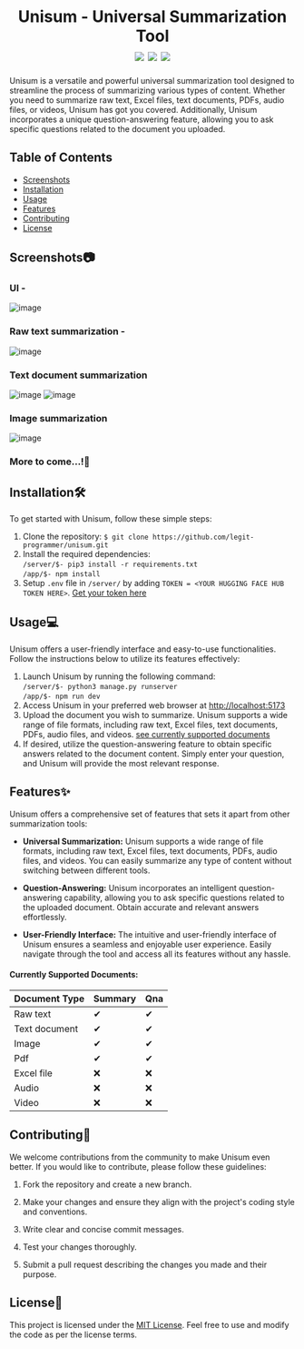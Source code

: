 <h1 align="center">
    Unisum - Universal Summarization Tool<br>
    <img src="https://img.shields.io/badge/License-MIT-orange">
    <img src="https://img.shields.io/badge/Status-Development-blue">
    <img src="https://img.shields.io/badge/Contributions-Open-green">
</h1>
Unisum is a versatile and powerful universal summarization tool designed to streamline the process of summarizing various types of content. Whether you need to summarize raw text, Excel files, text documents, PDFs, audio files, or videos, Unisum has got you covered. Additionally, Unisum incorporates a unique question-answering feature, allowing you to ask specific questions related to the document you uploaded.

## Table of Contents
- [Screenshots](#screenshots)
- [Installation](#installation)
- [Usage](#usage)
- [Features](#features)
- [Contributing](#contributing)
- [License](#license)

## Screenshots📷
### UI - 
![image](https://github.com/legit-programmer/unisum/assets/66078215/8cf76e2b-3eb7-4961-b888-a49066157b50)
### Raw text summarization - 
![image](https://github.com/legit-programmer/unisum/assets/66078215/25ffc6b8-e1fa-4bad-86f4-c7833c7ac0f6)

### Text document summarization
![image](https://github.com/legit-programmer/unisum/assets/66078215/f593682e-2764-46df-b7b2-af7398fe59a4)
![image](https://github.com/legit-programmer/unisum/assets/66078215/ed9a0dd3-7a38-4536-852d-d4fde126bc4a)

### Image summarization
![image](https://github.com/legit-programmer/unisum/assets/66078215/a2381884-c3da-4fa3-a4eb-60d31f6c95ea)


### More to come...!🚀





## Installation🛠

To get started with Unisum, follow these simple steps:

1. Clone the repository:
```$ git clone https://github.com/legit-programmer/unisum.git```
2. Install the required dependencies:<br>
```/server/$- pip3 install -r requirements.txt```<br>
```/app/$- npm install```
3. Setup ```.env``` file in ```/server/``` by adding ```TOKEN = <YOUR HUGGING FACE HUB TOKEN HERE>```. [Get your token here](https://huggingface.co/)

## Usage💻

Unisum offers a user-friendly interface and easy-to-use functionalities. Follow the instructions below to utilize its features effectively:
1. Launch Unisum by running the following command:<br>
```/server/$- python3 manage.py runserver```<br>
```/app/$- npm run dev```
2. Access Unisum in your preferred web browser at [http://localhost:5173](http://localhost:5173)
3. Upload the document you wish to summarize. Unisum supports a wide range of file formats, including raw text, Excel files, text documents, PDFs, audio files, and videos. [see currently supported documents](#features)
4. If desired, utilize the question-answering feature to obtain specific answers related to the document content. Simply enter your question, and Unisum will provide the most relevant response.

## Features✨

Unisum offers a comprehensive set of features that sets it apart from other summarization tools:

- **Universal Summarization:** Unisum supports a wide range of file formats, including raw text, Excel files, text documents, PDFs, audio files, and videos. You can easily summarize any type of content without switching between different tools.

- **Question-Answering:** Unisum incorporates an intelligent question-answering capability, allowing you to ask specific questions related to the uploaded document. Obtain accurate and relevant answers effortlessly.

- **User-Friendly Interface:** The intuitive and user-friendly interface of Unisum ensures a seamless and enjoyable user experience. Easily navigate through the tool and access all its features without any hassle.

#### Currently Supported Documents:
| Document Type | Summary | Qna |
| ------------- | ------ | --- |
| Raw text | ✔ | ✔ |
| Text document | ✔ | ✔ |
| Image | ✔ | ✔ |
| Pdf | ✔ | ✔ |
| Excel file | ❌ | ❌ |
| Audio | ❌ | ❌ |
| Video | ❌ | ❌ |

## Contributing💖

We welcome contributions from the community to make Unisum even better. If you would like to contribute, please follow these guidelines:

1. Fork the repository and create a new branch.

2. Make your changes and ensure they align with the project's coding style and conventions.

3. Write clear and concise commit messages.

4. Test your changes thoroughly.

5. Submit a pull request describing the changes you made and their purpose.

## License📃

This project is licensed under the [MIT License](LICENSE). Feel free to use and modify the code as per the license terms.
